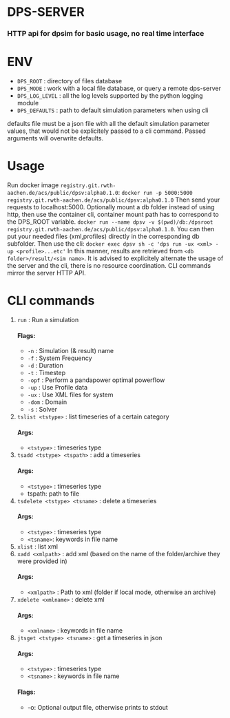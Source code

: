 # DPS-SERVER
### HTTP api for dpsim for basic usage, no real time interface

# ENV

- `DPS_ROOT` : directory of files database
- `DPS_MODE` : work with a local file database, or query a remote dps-server
- `DPS_LOG_LEVEL` : all the log levels supported by the python logging module
- `DPS_DEFAULTS` : path to default simulation parameters when using cli

defaults file must be a json file with all the default simulation parameter values,
that would not be explicitely passed to a cli command. Passed arguments will overwrite 
defaults.
# Usage
Run docker image `registry.git.rwth-aachen.de/acs/public/dpsv:alpha0.1.0`:
`docker run -p 5000:5000 registry.git.rwth-aachen.de/acs/public/dpsv:alpha0.1.0`
Then send your requests to localhost:5000.
Optionally mount a db folder instead of using http, then use the container cli,
container mount path has to correspond to the DPS_ROOT variable.
`docker run --name dpsv -v $(pwd)/db:/dpsroot registry.git.rwth-aachen.de/acs/public/dpsv:alpha0.1.0`.
You can then put your needed files (xml,profiles) directly in the corresponding db subfolder.
Then use the cli:
`docker exec dpsv sh -c 'dps run -ux <xml> -up <profile>...etc'`
In this manner, results are retrieved from `<db folder>/result/<sim name>`.
It is advised to explicitely alternate the usage of the server and the cli, there is no
resource coordination.
CLI commands mirror the server HTTP API.

# CLI commands

1. `run` : Run a simulation
    #### Flags:
    - `-n` : Simulation (& result) name
    - `-f` : System Frequency
    - `-d` : Duration
    - `-t` : Timestep
    - `-opf` : Perform a pandapower optimal powerflow
    - `-up` : Use Profile data
    - `-ux` : Use XML files for system
    - `-dom` : Domain
    - `-s` : Solver
1. `tslist <tstype>` : list timeseries of a certain category
    #### Args:
    - `<tstype>` : timeseries type
3. `tsadd <tstype> <tspath>` : add a timeseries
    #### Args:
    - `<tstype>` : timeseries type
    - tspath: path to file
4. `tsdelete <tstype> <tsname>` : delete a timeseries
    #### Args:
    - `<tstype>` : timeseries type
    - `<tsname>`: keywords in file name
5. `xlist` : list xml
6. `xadd <xmlpath>` : add xml (based on the name of the folder/archive they were provided in)
    #### Args:
    - `<xmlpath>` : Path to xml (folder if local mode, otherwise an archive)
7. `xdelete <xmlname>` : delete xml
    #### Args:
    - `<xmlname>` : keywords in file name
8. `jtsget <tstype> <tsname>` : get a timeseries in json
    #### Args:
    - `<tstype>` : timeseries type
    - `<tsname>` : keywords in file name
    #### Flags:
    - -o: Optional output file, otherwise prints to stdout
